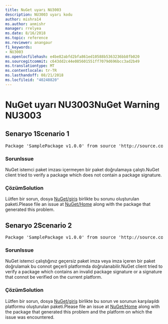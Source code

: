 ```yaml
---
title: NuGet uyarı NU3003
description: NU3003 uyarı kodu
author: mishra14
ms.author: anmishr
manager: rrelyea
ms.date: 8/16/2018
ms.topic: reference
ms.reviewer: anangaur
f1_keywords:
- NU3003
ms.openlocfilehash: e4be82abfd2bfa861ed10588b5363236bb8fb020
ms.sourcegitcommit: c643dd2c44e085601551ff7079d696bcc3ad2b49
ms.translationtype: MT
ms.contentlocale: tr-TR
ms.lasthandoff: 08/21/2018
ms.locfileid: "40248820"
---
```

# <a name="nuget-warning-nu3003"></a><span data-ttu-id="285b8-103">NuGet uyarı NU3003</span><span class="sxs-lookup"><span data-stu-id="285b8-103">NuGet Warning NU3003</span></span>

## <a name="scenario-1"></a><span data-ttu-id="285b8-104">Senaryo 1</span><span class="sxs-lookup"><span data-stu-id="285b8-104">Scenario 1</span></span>

<pre>Package 'SamplePackage v1.0.0' from source 'http://source.com/index.json': The package is not signed. Unable to verify signature from an unsigned package.</pre>

### <a name="issue"></a><span data-ttu-id="285b8-105">Sorun</span><span class="sxs-lookup"><span data-stu-id="285b8-105">Issue</span></span>

<span data-ttu-id="285b8-106">NuGet istemci paket imzası içermeyen bir paket doğrulamaya çalıştı.</span><span class="sxs-lookup"><span data-stu-id="285b8-106">NuGet client tried to verify a package which does not contain a package signature.</span></span>


### <a name="solution"></a><span data-ttu-id="285b8-107">Çözüm</span><span class="sxs-lookup"><span data-stu-id="285b8-107">Solution</span></span>

<span data-ttu-id="285b8-108">Lütfen bir sorun, dosya [NuGet/giriş](https://github.com/NuGet/Home/issues) birlikte bu sorunu oluşturulan paketi.</span><span class="sxs-lookup"><span data-stu-id="285b8-108">Please file an issue at [NuGet/Home](https://github.com/NuGet/Home/issues) along with the package that generated this problem.</span></span>



## <a name="scenario-2"></a><span data-ttu-id="285b8-109">Senaryo 2</span><span class="sxs-lookup"><span data-stu-id="285b8-109">Scenario 2</span></span>

<pre>Package 'SamplePackage v1.0.0' from source 'http://source.com/index.json': The package signature is invalid or cannot be verified on this platform.</pre>

### <a name="issue"></a><span data-ttu-id="285b8-110">Sorun</span><span class="sxs-lookup"><span data-stu-id="285b8-110">Issue</span></span>

<span data-ttu-id="285b8-111">NuGet istemci çalıştığınız geçersiz paket imza veya imza içeren bir paket doğrulamak bu connot geçerli platformda doğrulanabilir.</span><span class="sxs-lookup"><span data-stu-id="285b8-111">NuGet client tried to verify a package which contains an invalid package signature or a signature that connot be verified on the current platform.</span></span>


### <a name="solution"></a><span data-ttu-id="285b8-112">Çözüm</span><span class="sxs-lookup"><span data-stu-id="285b8-112">Solution</span></span>

<span data-ttu-id="285b8-113">Lütfen bir sorun, dosya [NuGet/giriş](https://github.com/NuGet/Home/issues) birlikte bu sorun ve sorunun karşılaşıldı platformu oluşturulan paketi.</span><span class="sxs-lookup"><span data-stu-id="285b8-113">Please file an issue at [NuGet/Home](https://github.com/NuGet/Home/issues) along with the package that generated this problem and the platform on which the issue was encountered.</span></span>



